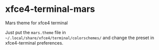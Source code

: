 # xfce4-terminal-mars
Mars theme for xfce4 terminal

Just put the `mars.theme` file in `~/.local/share/xfce4/terminal/colorschemes/` and change the preset in xfce4-terminal preferences.
